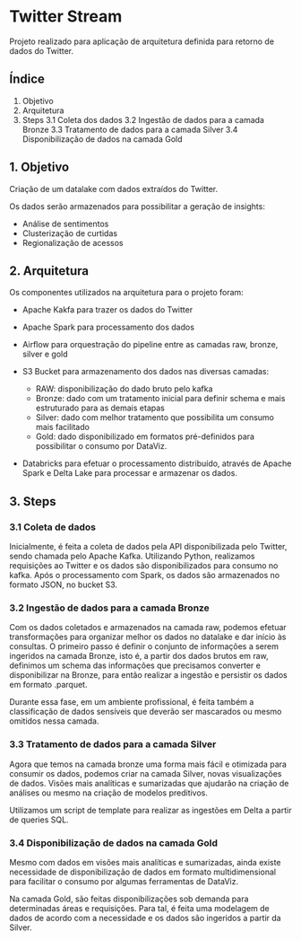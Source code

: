# Twitter Stream

Projeto realizado para aplicação de arquitetura definida para retorno de dados do Twitter.

## Índice

1. Objetivo 
2. Arquitetura
3. Steps
  3.1 Coleta dos dados
  3.2 Ingestão de dados para a camada Bronze
  3.3 Tratamento de dados para a camada Silver
  3.4 Disponibilização de dados na camada Gold
  
  
## 1. Objetivo

Criação de um datalake com dados extraídos do Twitter.

Os dados serão armazenados para possibilitar a geração de insights:
- Análise de sentimentos
- Clusterização de curtidas
- Regionalização de acessos

## 2. Arquitetura

Os componentes utilizados na arquitetura para o projeto foram:

- Apache Kakfa para trazer os dados do Twitter

- Apache Spark para processamento dos dados 

- Airflow para orquestração do pipeline entre as camadas raw, bronze, silver e gold

- S3 Bucket para armazenamento dos dados nas diversas camadas:
  - RAW: disponibilização do dado bruto pelo kafka
  - Bronze: dado com um tratamento inicial para definir schema e mais estruturado para as demais etapas
  - Silver: dado com melhor tratamento que possibilita um consumo mais facilitado
  - Gold: dado disponibilizado em formatos pré-definidos para possibilitar o consumo por DataViz.
  
- Databricks para efetuar o processamento distribuído, através de Apache Spark e Delta Lake para processar e armazenar os dados. 

## 3. Steps

### 3.1 Coleta de dados

Inicialmente, é feita a coleta de dados pela API disponibilizada pelo Twitter, sendo chamada pelo Apache Kafka. Utilizando Python, realizamos requisições ao Twitter e os dados são disponibilizados para consumo no kafka. Após o processamento com Spark, os dados são armazenados no formato JSON, no bucket S3.


### 3.2 Ingestão de dados para a camada Bronze

Com os dados coletados e armazenados na camada raw, podemos efetuar transformações para organizar melhor os dados no datalake e dar início às consultas. O primeiro passo é definir o conjunto de informações a serem ingeridos na camada Bronze, isto é, a partir dos dados brutos em raw, definimos um schema das informações que precisamos converter e disponibilizar na Bronze, para então realizar a ingestão e persistir os dados em formato .parquet. 

Durante essa fase, em um ambiente profissional, é feita também a classificação de dados sensíveis que deverão ser mascarados ou mesmo omitidos nessa camada.


### 3.3 Tratamento de dados para a camada Silver

Agora que temos na camada bronze uma forma mais fácil e otimizada para consumir os dados, podemos criar na camada Silver, novas visualizações de dados. Visões mais analíticas e sumarizadas que ajudarão na criação de análises ou mesmo na criação de modelos preditivos.

Utilizamos um script de template para realizar as ingestões em Delta a partir de queries SQL. 


### 3.4 Disponibilização de dados na camada Gold

Mesmo com dados em visões mais analíticas e sumarizadas, ainda existe necessidade de disponibilização de dados em formato multidimensional para facilitar o consumo por algumas ferramentas de DataViz.

Na camada Gold, são feitas disponibilizações sob demanda para determinadas áreas e requisições. Para tal, é feita uma modelagem de dados de acordo com a necessidade e os dados são ingeridos a partir da Silver.

